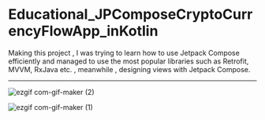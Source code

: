 # Educational_JPComposeCryptoCurrencyFlowApp_inKotlin
Making this project , I was trying to learn how to use Jetpack Compose efficiently and managed to use the most popular libraries such as Retrofit, MVVM, RxJava etc. , meanwhile , designing views with Jetpack Compose.

___


![ezgif com-gif-maker (2)](https://user-images.githubusercontent.com/81476500/129160267-2a3ebc0d-ddc4-4661-b4cb-a41103c9e0e2.gif)

![ezgif com-gif-maker (1)](https://user-images.githubusercontent.com/81476500/129160276-ed0b7c9b-f5f0-4e74-88b7-119a15c22b00.gif)

